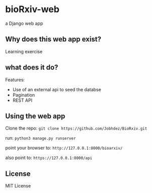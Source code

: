 # bioRxiv-web
a Django web app 

## Why does this web app exist?
Learning exercise

## what does it do?
Features:
* Use of an external api to seed the databse
* Pagination
* REST API


## Using the web app

Clone the repo: `git clone https://github.com/Jobhdez/BioRxiv.git`

run: `python3 manage.py runserver`

point your browser to: `http://127.0.0.1:8000/bioarxiv/` 

also point to: `https://127.0.0.1:8000/api`

## License 
MIT License
